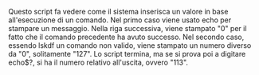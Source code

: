 Questo script fa vedere come il sistema inserisca un valore in base all'esecuzione di un comando.
Nel primo caso viene usato echo per stampare un messaggio.
Nella riga successiva, viene stampato "0" per il fatto che il comando precedente ha avuto successo.
Nel secondo caso, essendo lskdf un comando non valido, viene stampato un numero diverso da "0", solitamente "127".
Lo script termina, ma se si prova poi a digitare echo$?, si ha il numero relativo all'uscita, ovvero "113".

